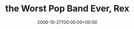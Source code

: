 ---
templateKey: event
guid: 0893606f-6eab-11ea-99c5-002590d1d1b0
date: 2006-10-21T00:00:00+00:00
eventTime: '7-9pm'
title: the Worst Pop Band Ever, Rex
artist: the Worst Pop Band Ever
city: Toronto
venue: Rex
group: Tim Shia
guests: Chris Gale, Christine Bougie
---